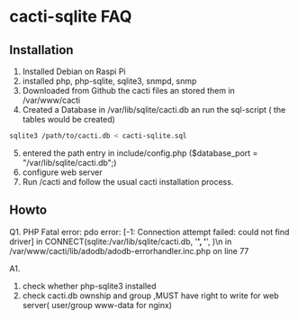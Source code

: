 cacti-sqlite FAQ
============


Installation
------------

1. Installed Debian on Raspi Pi
2. installed php, php-sqlite, sqlite3, snmpd, snmp
3. Downloaded from Github the cacti files an stored them in /var/www/cacti
4. Created a Database in /var/lib/sqlite/cacti.db an run the sql-script ( the tables would be created)
```sh
sqlite3 /path/to/cacti.db < cacti-sqlite.sql
```

5. entered the path entry in include/config.php ($database_port = "/var/lib/sqlite/cacti.db";)
6. configure web server
7. Run <ip>/cacti and follow the usual cacti installation process.


Howto
------------
Q1.
PHP Fatal error: pdo error: [-1: Connection attempt failed: could not find driver] in CONNECT(sqlite:/var/lib/sqlite/cacti.db, '****', '****', )\n in /var/www/cacti/lib/adodb/adodb-errorhandler.inc.php on line 77

A1.
1. check whether php-sqlite3 installed
2. check cacti.db ownship and group ,MUST have right to write for web server( user/group www-data for nginx)
